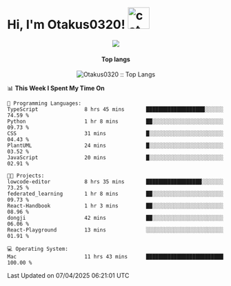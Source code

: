<h1> Hi, I'm Otakus0320! <img src="https://media.giphy.com/media/mGcNjsfWAjY5AEZNw6/giphy.gif" width="50" alt="cat"></h1>

<p align="center"><a href="https://wakatime.com/@044d69d0-1253-4f60-96b6-5d19a0f9dde5"><img src="https://wakatime.com/badge/user/044d69d0-1253-4f60-96b6-5d19a0f9dde5.svg" /></a></p>

<h4 align="center">Top langs</h4>

<p align="center"><img src="https://github-readme-stats.vercel.app/api/top-langs/?username=Otakus0320&langs_count=10&theme=tokyonight&layout=compact&timestamp={{random_number}}" alt="Otakus0320 :: Top Langs" /></p>

<!--START_SECTION:waka-->
📊 **This Week I Spent My Time On** 

```text
💬 Programming Languages: 
TypeScript               8 hrs 45 mins       ███████████████████░░░░░░   74.59 % 
Python                   1 hr 8 mins         ██░░░░░░░░░░░░░░░░░░░░░░░   09.73 % 
CSS                      31 mins             █░░░░░░░░░░░░░░░░░░░░░░░░   04.43 % 
PlantUML                 24 mins             █░░░░░░░░░░░░░░░░░░░░░░░░   03.52 % 
JavaScript               20 mins             █░░░░░░░░░░░░░░░░░░░░░░░░   02.91 % 

🐱‍💻 Projects: 
lowcode-editor           8 hrs 35 mins       ██████████████████░░░░░░░   73.25 % 
federated_learning       1 hr 8 mins         ██░░░░░░░░░░░░░░░░░░░░░░░   09.73 % 
React-Handbook           1 hr 3 mins         ██░░░░░░░░░░░░░░░░░░░░░░░   08.96 % 
dongji                   42 mins             ██░░░░░░░░░░░░░░░░░░░░░░░   06.06 % 
React-Playground         13 mins             ░░░░░░░░░░░░░░░░░░░░░░░░░   01.91 % 

💻 Operating System: 
Mac                      11 hrs 43 mins      █████████████████████████   100.00 % 
```


 Last Updated on 07/04/2025 06:21:01 UTC
<!--END_SECTION:waka-->
